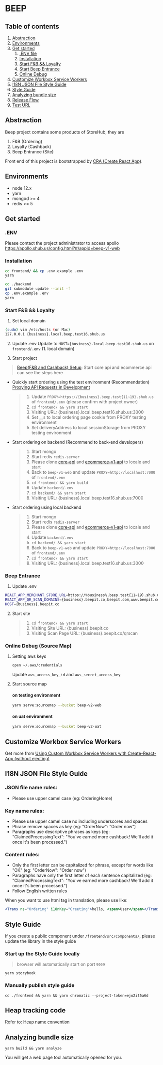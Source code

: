 # BEEP

## Table of contents

1. [Abstraction](#abstraction)
2. [Environments](#environments)
3. [Get started](#get-started)
    1. [.ENV file](#env)
    2. [Installation](#installation)
    3. [Start F&B && Loyalty](#start-ordering-loyalty)
    4. [Start Beep Entrance](#beep-entrance)
    4. [Online Debug](#online-debug)
5. [Customize Workbox Service Workers](#customize-workbox-service-workers)
6. [I18N JSON File Style Guide](#i18n-json-style-guide)
7. [Style Guide](#style-guide)
8. [Analyzing bundle size](#analyzing-bundle-size)
9. [Release Flow](https://github.com/storehubnet/beep-v1-web/wiki/Release-Flow)
10. [Test URL](https://github.com/storehubnet/beep-v1-web/wiki/Test-URL)

<a name="abstraction"></a>
## Abstraction

Beep project contains some products of StoreHub, they are

1. F&B (Ordering)
2. Loyalty (Cashback)
3. Beep Entrance (Site)

Front end of this project is bootstrapped by [CRA (Create React App)](https://create-react-app.dev/docs/getting-started).

<a name="environments"></a>
## Environments

- node 12.x
- yarn
- mongod >= 4
- redis >= 5

<a name="get-started"></a>
## Get started

<a name="env"></a>
### .ENV
Please contact the project administrator to access apollo https://apollo.shub.us/config.html?#/appid=beep-v1-web

<a name="installation"></a>
### Installation

```sh
cd frontend/ && cp .env.example .env
yarn
```

```sh
cd ./backend
git submodule update --init -f
cp .env.example .env
yarn
```

<a name="start-ordering-loyalty"></a>
### Start F&B && Loyalty

1. Set local domain
```sh
(sudo) vim /etc/hosts (on Mac)
127.0.0.1 {business}.local.beep.test16.shub.us
```

2. Update .env
Update to `HOST={business}.local.beep.test16.shub.us` on `frontend/.env` (1. local domain)

3. Start project
> [Beep(F&B and Cashback) Setup](https://storehub.atlassian.net/wiki/spaces/DP/pages/141820051#id-%E6%96%B0%E6%89%8B%E5%85%A5%E9%97%A8%E6%8C%87%E5%8D%97%EF%BC%88%E5%89%8D%E7%AB%AF%E5%BC%80%E5%8F%91%EF%BC%89---Beep(F&BandCashback)Setup): Start core api and ecommerce api can see the steps here
 
* Quickly start ordering using the test environment (Recommendation)
    [Proxying API Requests in Development](https://create-react-app.dev/docs/proxying-api-requests-in-development/)
    > 1. Update `PROXY=https://{business}.beep.test{11~19}.shub.us` of `frontend/.env` (please confirm with project owner)
    > 2. `cd frontend/ && yarn start`
    > 3. Visiting URL: {business}.local.beep.test16.shub.us:3000
    > 4. Set __s to local ordering page cookie from PROXY testing environment
    > 5. Set deliveryAddress to local sessionStorage from PROXY testing environment

* Start ordering on backend (Recommend to back-end developers)
    > 1. Start mongo
    > 2. Start redis `redis-server`
    > 3. Please clone [core-api](https://github.com/storehubnet/core-api.git) and [ecommerce-v1-api](https://github.com/storehubnet/ecommerce-v1-api.git) to locale and start
    > 4. Back to `beep-v1-web` and update `PROXY=http://localhost:7000` of `frontend/.env`
    > 5. `cd frontend/ && yarn build`
    > 6. Update `backend/.env`
    > 7. `cd backend/ && yarn start`
    > 8. Visiting URL: {business}.local.beep.test16.shub.us:7000

* Start ordering using local backend
    > 1. Start mongo
    > 2. Start redis `redis-server`
    > 3. Please clone [core-api](https://github.com/storehubnet/core-api.git) and [ecommerce-v1-api](https://github.com/storehubnet/ecommerce-v1-api.git) to locale and start
    > 4. Update `backend/.env`
    > 5. `cd backend/ && yarn start`
    > 6. Back to `beep-v1-web` and update `PROXY=http://localhost:7000` of `frontend/.env`
    > 7. `cd frontend/ && yarn start`
    > 8. Visiting URL: {business}.local.beep.test16.shub.us:3000

<a name="beep-entrance"></a>
### Beep Entrance

1. Update .env
  ```sh
  REACT_APP_MERCHANT_STORE_URL=https://%business%.beep.test{11~19}.shub.us
  REACT_APP_QR_SCAN_DOMAINS={business}.beepit.co,beepit.com,www.beepit.com
  HOST={business}.beepit.co
  ```

2. Start site
    > 1. `cd frontend/ && yarn start`
    > 2. Visiting Site URL: {business}.beepit.co
    > 3. Visiting Scan Page URL: {business}.beepit.co/qrscan

<a name="online-debug"></a>
### Online Debug (Source Map)

1. Setting aws keys
    ```sh
    open ~/.aws/credentials
    ```
    Update `aws_access_key_id` and `aws_secret_access_key`

2. Start source map 
    #### on testing environment
    ```sh
    yarn serve:sourcemap --bucket beep-v2-web
    ```
    #### on uat environment
    ```sh
    yarn serve:sourcemap --bucket beep-v2-uat
    ```

<a name="customize-workbox-service-workers"></a>
## Customize Workbox Service Workers

Get more from [Using Custom Workbox Service Workers with Create-React-App (without ejecting)
](https://karannagupta.com/using-custom-workbox-service-workers-with-create-react-app/)

<a name="i18n-json-style-guide"></a>
## I18N JSON File Style Guide

### JSON file name rules:
    
  * Please use upper camel case (eg: OrderingHome)

### Key name rules:
    
  * Please use upper camel case no including underscores and spaces
  * Phrase remove spaces as key (eg: "OrderNow": "Order now")
  * Paragraphs use descriptive phrases as keys (eg: "ClaimedProcessingText": "You've earned more cashback! We'll add it once it's been processed.")
    
### Content rules:
    
  * Only the first letter can be capitalized for phrase, except for words like "OK" (eg: "OrderNow": "Order now")
  * Paragraphs have only the first letter of each sentence capitalized (eg: "ClaimedProcessingText": "You've earned more cashback! We'll add it once it's been processed.")
  * Follow English written rules

When you want to use html tag in translation, please use like:

  ```jsx
  <Trans ns="Ordering" i18nKey="Greeting">hello, <span>User</span></Trans>
  ```

<a name="style-guide"></a>
## Style Guide

If you create a public component under `/frontend/src/components/`, please update the library in the style guide

### Start up the Style Guide locally
  > browser will automatically start on port `9009`

  ```shell script
  yarn storybook
  ```  
### Manually publish style guide

  ```shell script
  cd ./frontend && yarn && yarn chromatic --project-token=ejo2it5a6d
```

<a name="heap-tracking-code"></a>
## Heap tracking code

Refer to: [Heap name convention](https://storehub.atlassian.net/wiki/spaces/SHFET/pages/617087695/Heap+name+convention)

<a name="analyzing-bundle-size"></a>
## Analyzing bundle size

```shell script
yarn build && yarn analyze
```

You will get a web page tool automatically opened for you.
